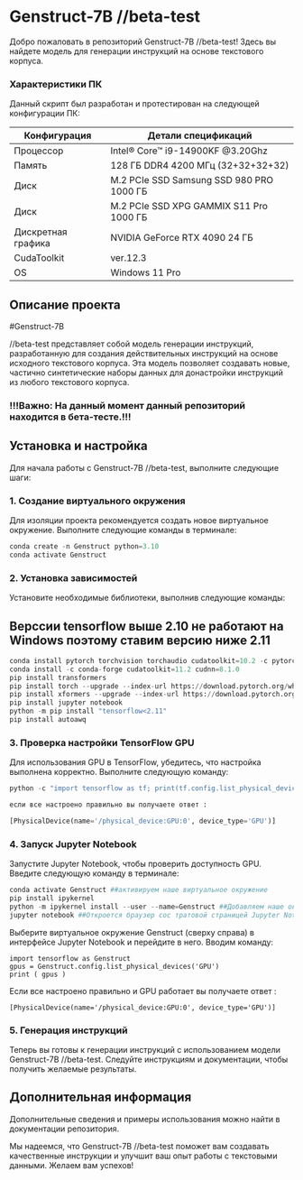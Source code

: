 # Genstruct-7B //beta-test

Добро пожаловать в репозиторий Genstruct-7B //beta-test! Здесь вы найдете модель для генерации инструкций на основе текстового корпуса.

### Характеристики ПК
Данный скрипт был разработан и протестирован на следующей конфигурации ПК:

|  Конфигурация  |  Детали спецификаций  |
|----------------|----------------------|
|  Процессор     |  Intel® Core™ i9-14900KF @3.20Ghz  |
|  Память        |  128 ГБ DDR4 4200 МГц (32+32+32+32)  |
|  Диск          |  M.2 PCIe SSD Samsung SSD 980 PRO 1000 ГБ  |
|  Диск          |  M.2 PCIe SSD XPG GAMMIX S11 Pro 1000 ГБ |
|  Дискретная графика  |  NVIDIA GeForce RTX 4090 24 ГБ  |
|  CudaToolkit   |  ver.12.3  |
|  OS   |  Windows 11 Pro |

## Описание проекта

#Genstruct-7B 

//beta-test представляет собой модель генерации инструкций, разработанную для создания действительных инструкций на основе исходного текстового корпуса. Эта модель позволяет создавать новые, частично синтетические наборы данных для донастройки инструкций из любого текстового корпуса.

### !!!Важно: На данный момент данный репозиторий находится в бета-тесте.!!!


## Установка и настройка

Для начала работы с Genstruct-7B //beta-test, выполните следующие шаги:

### 1. Создание виртуального окружения

Для изоляции проекта рекомендуется создать новое виртуальное окружение. Выполните следующие команды в терминале:

```python
conda create -n Genstruct python=3.10
conda activate Genstruct
```

### 2. Установка зависимостей

Установите необходимые библиотеки, выполнив следующие команды:

## Верссии tensorflow выше 2.10 не работают на Windows поэтому ставим версию ниже 2.11

```python
conda install pytorch torchvision torchaudio cudatoolkit=10.2 -c pytorch
conda install -c conda-forge cudatoolkit=11.2 cudnn=8.1.0
pip install transformers
pip install torch --upgrade --index-url https://download.pytorch.org/whl/cu121
pip install xformers --upgrade --index-url https://download.pytorch.org/whl/cu121
pip install jupyter notebook
python -m pip install "tensorflow<2.11"
pip install autoawq
```

### 3. Проверка настройки TensorFlow GPU

Для использования GPU в TensorFlow, убедитесь, что настройка выполнена корректно. Выполните следующую команду:

```python
python -c "import tensorflow as tf; print(tf.config.list_physical_devices('GPU'))"

если все настроено правильно вы получаете ответ :

[PhysicalDevice(name='/physical_device:GPU:0', device_type='GPU')]
```

### 4. Запуск Jupyter Notebook

Запустите Jupyter Notebook, чтобы проверить доступность GPU. Введите следующую команду в терминале:
```python
conda activate Genstruct ##активируем наше виртуальное окружение 
pip install ipykernel
python -m ipykernel install --user --name=Genstruct ##Добавляем наше окружение в Jupyter Notebook
jupyter notebook ##Откроется браузер сос тратовой страницей Jupyter Notebook 
```

Выберите виртуальное окружение Genstruct (сверху справа) в интерфейсе Jupyter Notebook и перейдите в него. 
Вводим команду:

```shell
import tensorflow as Genstruct
gpus = Genstruct.config.list_physical_devices('GPU')
print ( gpus )

```
Если все настроено правильно и GPU работает вы получаете ответ : 

```
[PhysicalDevice(name='/physical_device:GPU:0', device_type='GPU')]
```

### 5. Генерация инструкций

Теперь вы готовы к генерации инструкций с использованием модели Genstruct-7B //beta-test. Следуйте инструкциям и документации, чтобы получить желаемые результаты.

## Дополнительная информация

Дополнительные сведения и примеры использования можно найти в документации репозитория.

Мы надеемся, что Genstruct-7B //beta-test поможет вам создавать качественные инструкции и улучшит ваш опыт работы с текстовыми данными. Желаем вам успехов!
